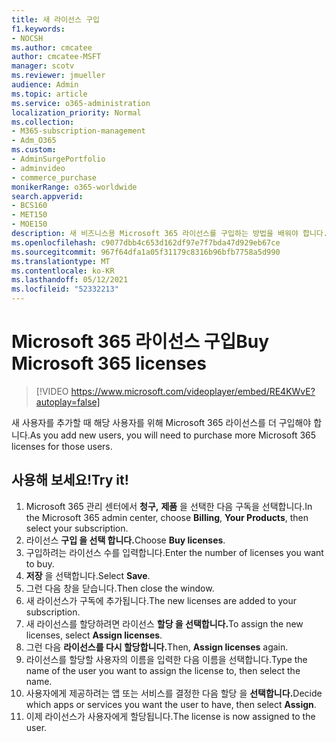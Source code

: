 ```yaml
---
title: 새 라이선스 구입
f1.keywords:
- NOCSH
ms.author: cmcatee
author: cmcatee-MSFT
manager: scotv
ms.reviewer: jmueller
audience: Admin
ms.topic: article
ms.service: o365-administration
localization_priority: Normal
ms.collection:
- M365-subscription-management
- Adm_O365
ms.custom:
- AdminSurgePortfolio
- adminvideo
- commerce_purchase
monikerRange: o365-worldwide
search.appverid:
- BCS160
- MET150
- MOE150
description: 새 비즈니스용 Microsoft 365 라이선스를 구입하는 방법을 배워야 합니다.
ms.openlocfilehash: c9077dbb4c653d162df97e7f7bda47d929eb67ce
ms.sourcegitcommit: 967f64dfa1a05f31179c8316b96bfb7758a5d990
ms.translationtype: MT
ms.contentlocale: ko-KR
ms.lasthandoff: 05/12/2021
ms.locfileid: "52332213"
---
```

# <a name="buy-microsoft-365-licenses"></a><span data-ttu-id="49bd8-103">Microsoft 365 라이선스 구입</span><span class="sxs-lookup"><span data-stu-id="49bd8-103">Buy Microsoft 365 licenses</span></span>

> [!VIDEO https://www.microsoft.com/videoplayer/embed/RE4KWvE?autoplay=false]

<span data-ttu-id="49bd8-104">새 사용자를 추가할 때 해당 사용자를 위해 Microsoft 365 라이선스를 더 구입해야 합니다.</span><span class="sxs-lookup"><span data-stu-id="49bd8-104">As you add new users, you will need to purchase more Microsoft 365 licenses for those users.</span></span>

## <a name="try-it"></a><span data-ttu-id="49bd8-105">사용해 보세요!</span><span class="sxs-lookup"><span data-stu-id="49bd8-105">Try it!</span></span>

1. <span data-ttu-id="49bd8-106">Microsoft 365 관리 센터에서 **청구,** **제품** 을 선택한 다음 구독을 선택합니다.</span><span class="sxs-lookup"><span data-stu-id="49bd8-106">In the Microsoft 365 admin center, choose **Billing**, **Your Products**, then select your subscription.</span></span>
1. <span data-ttu-id="49bd8-107">라이선스 **구입 을 선택 합니다.**</span><span class="sxs-lookup"><span data-stu-id="49bd8-107">Choose **Buy licenses**.</span></span>
1. <span data-ttu-id="49bd8-108">구입하려는 라이선스 수를 입력합니다.</span><span class="sxs-lookup"><span data-stu-id="49bd8-108">Enter the number of licenses you want to buy.</span></span>
1. <span data-ttu-id="49bd8-109">**저장** 을 선택합니다.</span><span class="sxs-lookup"><span data-stu-id="49bd8-109">Select **Save**.</span></span>
1. <span data-ttu-id="49bd8-110">그런 다음 창을 닫습니다.</span><span class="sxs-lookup"><span data-stu-id="49bd8-110">Then close the window.</span></span>
1. <span data-ttu-id="49bd8-111">새 라이선스가 구독에 추가됩니다.</span><span class="sxs-lookup"><span data-stu-id="49bd8-111">The new licenses are added to your subscription.</span></span>
1. <span data-ttu-id="49bd8-112">새 라이선스를 할당하려면 라이선스 **할당 을 선택합니다.**</span><span class="sxs-lookup"><span data-stu-id="49bd8-112">To assign the new licenses, select **Assign licenses**.</span></span>
1. <span data-ttu-id="49bd8-113">그런 다음 **라이선스를 다시 할당합니다.**</span><span class="sxs-lookup"><span data-stu-id="49bd8-113">Then, **Assign licenses** again.</span></span>
1. <span data-ttu-id="49bd8-114">라이선스를 할당할 사용자의 이름을 입력한 다음 이름을 선택합니다.</span><span class="sxs-lookup"><span data-stu-id="49bd8-114">Type the name of the user you want to assign the license to, then select the name.</span></span>
1. <span data-ttu-id="49bd8-115">사용자에게 제공하려는 앱 또는 서비스를 결정한 다음 할당 을 **선택합니다.**</span><span class="sxs-lookup"><span data-stu-id="49bd8-115">Decide which apps or services you want the user to have, then select **Assign**.</span></span>
1. <span data-ttu-id="49bd8-116">이제 라이선스가 사용자에게 할당됩니다.</span><span class="sxs-lookup"><span data-stu-id="49bd8-116">The license is now assigned to the user.</span></span>